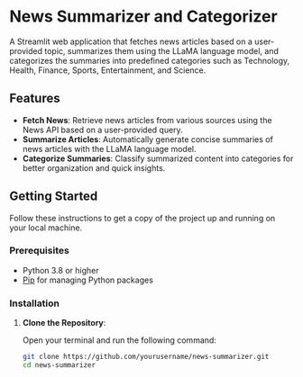 # News Summarizer and Categorizer

A Streamlit web application that fetches news articles based on a user-provided topic, summarizes them using the LLaMA language model, and categorizes the summaries into predefined categories such as Technology, Health, Finance, Sports, Entertainment, and Science.

## Features

- **Fetch News**: Retrieve news articles from various sources using the News API based on a user-provided query.
- **Summarize Articles**: Automatically generate concise summaries of news articles with the LLaMA language model.
- **Categorize Summaries**: Classify summarized content into categories for better organization and quick insights.

## Getting Started

Follow these instructions to get a copy of the project up and running on your local machine.

### Prerequisites

- Python 3.8 or higher
- [Pip](https://pip.pypa.io/en/stable/) for managing Python packages

### Installation

1. **Clone the Repository**: 
   
   Open your terminal and run the following command:
   ```bash
   git clone https://github.com/yourusername/news-summarizer.git
   cd news-summarizer
